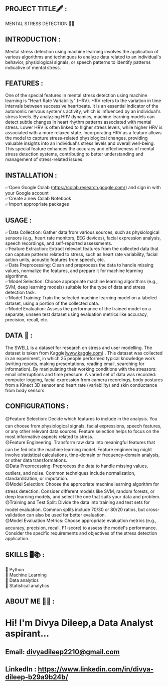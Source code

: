 ## PROJECT TITLE🖋 : 
MENTAL STRESS DETECTION 👩‍⚕️
## INTRODUCTION :
Mental stress detection using machine learning involves the application of various algorithms and techniques to analyze data related to an individual's behavior, physiological signals, or speech patterns to identify patterns indicative of mental stress.
## FEATURES :
One of the special features in mental stress detection using machine learning is "Heart Rate Variability" (HRV). HRV refers to the variation in time intervals between successive heartbeats. It is an essential indicator of the autonomic nervous system's activity, which is influenced by an individual's stress levels.
By analyzing HRV dynamics, machine learning models can detect subtle changes in heart rhythm patterns associated with mental stress. Lower HRV is often linked to higher stress levels, while higher HRV is associated with a more relaxed state.
Incorporating HRV as a feature allows the model to capture stress-related physiological changes, providing valuable insights into an individual's stress levels and overall well-being. This special feature enhances the accuracy and effectiveness of mental stress detection systems, contributing to better understanding and management of stress-related issues.
## INSTALLATION :
✅Open Google Colab (https://colab.research.google.com/) and sign in with your Google account<br>
✅Create a new Colab Notebook<br>
✅Import appropriate packages<br>
## USAGE :
✅Data Collection: Gather data from various sources, such as physiological sensors (e.g., heart rate monitors, EEG devices), facial expression analysis, speech recordings, and self-reported assessments.<br>
✅Feature Extraction: Extract relevant features from the collected data that can capture patterns related to stress, such as heart rate variability, facial action units, acoustic features from speech, etc.<br>
✅Data Preprocessing: Clean and preprocess the data to handle missing values, normalize the features, and prepare it for machine learning algorithms.<br>
✅Model Selection: Choose appropriate machine learning algorithms (e.g., SVM, deep learning models) suitable for the type of data and stress detection task.<br>
✅Model Training: Train the selected machine learning model on a labeled dataset, using a portion of the collected data.<br>
✅Model Evaluation: Assess the performance of the trained model on a separate, unseen test dataset using evaluation metrics like accuracy, precision, recall, etc.<br>
## DATA 📑 :
The SWELL is a dataset for research on stress and user modelling. The dataset is taken from Kaggle(www.kaggle.com) . This dataset was collected in an experiment, in which 25 people performed typical knowledge work (writing reports, making presentations, reading email, searching for information). By manipulating their working conditions with the stressors: email interruptions and time pressure. A varied set of data was recorded: computer logging, facial expression from camera recordings, body postures from a Kinect 3D sensor and heart rate (variability) and skin conductance from body sensors.
## CONFIGURATIONS :
🟡Feature Selection: Decide which features to include in the analysis. You can choose from physiological signals, facial expressions, speech features, or any other relevant data sources. Feature selection helps to focus on the most informative aspects related to stress.<br>
🟡Feature Engineering: Transform raw data into meaningful features that can be fed into the machine learning model. Feature engineering might involve statistical calculations, time-domain or frequency-domain analysis, or other data transformations.<br>
🟡Data Preprocessing: Preprocess the data to handle missing values, outliers, and noise. Common techniques include normalization, standardization, or imputation.<br>
🟡Model Selection: Choose the appropriate machine learning algorithm for stress detection. Consider different models like SVM, random forests, or deep learning models, and select the one that suits your data and problem.<br>
🟡Training and Test Split: Divide the data into training and test sets for model evaluation. Common splits include 70/30 or 80/20 ratios, but cross-validation can also be used for better evaluation.<br>
🟡Model Evaluation Metrics: Choose appropriate evaluation metrics (e.g., accuracy, precision, recall, F1-score) to assess the model's performance. Consider the specific requirements and objectives of the stress detection application.
## SKILLS 🖥📚 :
📌 Python<br>
📌 Machine Learning<br>
📌 Data analytics<br>
📌 Statistical analytics<br>
## ABOUT ME 👩‍💼 :
#  Hi! I'm Divya Dileep,a Data Analyst aspirant...
## Email: divyadileep2210@gmail.com
## LinkedIn : https://www.linkedin.com/in/divya-dileep-b29a9b24b/










